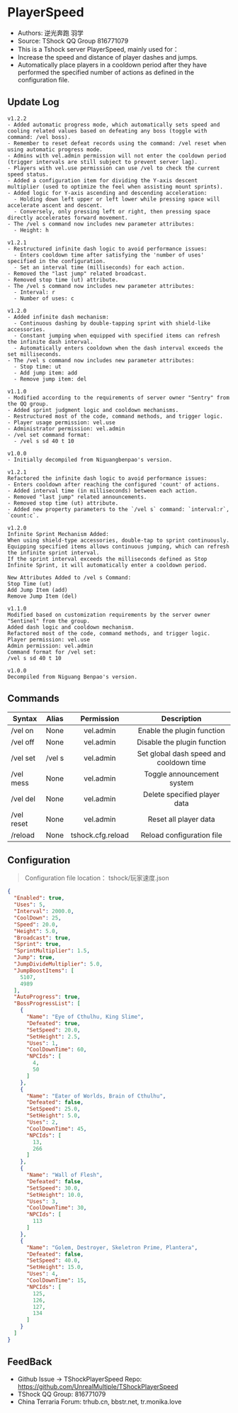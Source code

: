 # PlayerSpeed

- Authors: 逆光奔跑 羽学
- Source: TShock QQ Group 816771079
- This is a Tshock server PlayerSpeed, mainly used for：
- Increase the speed and distance of player dashes and jumps.
- Automatically place players in a cooldown period after they have performed the specified number of actions as defined in the configuration file.

## Update Log

```
v1.2.2
- Added automatic progress mode, which automatically sets speed and cooling related values based on defeating any boss (toggle with command: /vel boss).
- Remember to reset defeat records using the command: /vel reset when using automatic progress mode.
- Admins with vel.admin permission will not enter the cooldown period (trigger intervals are still subject to prevent server lag).
- Players with vel.use permission can use /vel to check the current speed status.
- Added a configuration item for dividing the Y-axis descent multiplier (used to optimize the feel when assisting mount sprints).
- Added logic for Y-axis ascending and descending acceleration:
  - Holding down left upper or left lower while pressing space will accelerate ascent and descent.
  - Conversely, only pressing left or right, then pressing space directly accelerates forward movement.
- The /vel s command now includes new parameter attributes:
  - Height: h

v1.2.1
- Restructured infinite dash logic to avoid performance issues:
  - Enters cooldown time after satisfying the 'number of uses' specified in the configuration.
  - Set an interval time (milliseconds) for each action.
- Removed the "last jump" related broadcast.
- Removed stop time (ut) attribute.
- The /vel s command now includes new parameter attributes:
  - Interval: r
  - Number of uses: c

v1.2.0
- Added infinite dash mechanism:
  - Continuous dashing by double-tapping sprint with shield-like accessories.
  - Constant jumping when equipped with specified items can refresh the infinite dash interval.
  - Automatically enters cooldown when the dash interval exceeds the set milliseconds.
- The /vel s command now includes new parameter attributes:
  - Stop time: ut
  - Add jump item: add
  - Remove jump item: del

v1.1.0
- Modified according to the requirements of server owner "Sentry" from the QQ group.
- Added sprint judgment logic and cooldown mechanisms.
- Restructured most of the code, command methods, and trigger logic.
- Player usage permission: vel.use
- Administrator permission: vel.admin
- /vel set command format:
  - /vel s sd 40 t 10

v1.0.0
- Initially decompiled from Niguangbenpao's version.

v1.2.1
Refactored the infinite dash logic to avoid performance issues:
- Enters cooldown after reaching the configured 'count' of actions.
- Added interval time (in milliseconds) between each action.
- Removed "last jump" related announcements.
- Removed stop time (ut) attribute.
- Added new property parameters to the `/vel s` command: `interval:r`, `count:c`.

v1.2.0
Infinite Sprint Mechanism Added:
When using shield-type accessories, double-tap to sprint continuously.
Equipping specified items allows continuous jumping, which can refresh the infinite sprint interval.
If the sprint interval exceeds the milliseconds defined as Stop Infinite Sprint, it will automatically enter a cooldown period.

New Attributes Added to /vel s Command:
Stop Time (ut)
Add Jump Item (add)
Remove Jump Item (del)

v1.1.0
Modified based on customization requirements by the server owner "Sentinel" from the group.
Added dash logic and cooldown mechanism.
Refactored most of the code, command methods, and trigger logic.
Player permission: vel.use
Admin permission: vel.admin
Command format for /vel set:
/vel s sd 40 t 10

v1.0.0
Decompiled from Niguang Benpao's version.
```

## Commands

| Syntax                             | Alias  |       Permission       |                   Description                   |
| -------------------------------- | :---: | :--------------: | :--------------------------------------: |
| /vel on                          | None  | vel.admin    | Enable the plugin function           |
| /vel off                         | None  | vel.admin    | Disable the plugin function          |
| /vel set                         | /vel s| vel.admin    | Set global dash speed and cooldown time |
| /vel mess                        | None  | vel.admin    | Toggle announcement system            |
| /vel del                         | None  | vel.admin    | Delete specified player data          |
| /vel reset                       | None  | vel.admin    | Reset all player data                 |
| /reload                          | None  | tshock.cfg.reload | Reload configuration file |

## Configuration
> Configuration file location： tshock/玩家速度.json
```json
{
  "Enabled": true,
  "Uses": 5,
  "Interval": 2000.0,
  "CoolDown": 25,
  "Speed": 20.0,
  "Height": 5.0,
  "Broadcast": true,
  "Sprint": true,
  "SprintMultiplier": 1.5,
  "Jump": true,
  "JumpDivideMultiplier": 5.0,
  "JumpBoostItems": [
    5107,
    4989
  ],
  "AutoProgress": true,
  "BossProgressList": [
    {
      "Name": "Eye of Cthulhu, King Slime",
      "Defeated": true,
      "SetSpeed": 20.0,
      "SetHeight": 2.5,
      "Uses": 1,
      "CoolDownTime": 60,
      "NPCIds": [
        4,
        50
      ]
    },
    {
      "Name": "Eater of Worlds, Brain of Cthulhu",
      "Defeated": false,
      "SetSpeed": 25.0,
      "SetHeight": 5.0,
      "Uses": 2,
      "CoolDownTime": 45,
      "NPCIds": [
        13,
        266
      ]
    },
    {
      "Name": "Wall of Flesh",
      "Defeated": false,
      "SetSpeed": 30.0,
      "SetHeight": 10.0,
      "Uses": 3,
      "CoolDownTime": 30,
      "NPCIds": [
        113
      ]
    },
    {
      "Name": "Golem, Destroyer, Skeletron Prime, Plantera",
      "Defeated": false,
      "SetSpeed": 40.0,
      "SetHeight": 15.0,
      "Uses": 4,
      "CoolDownTime": 15,
      "NPCIds": [
        125,
        126,
        127,
        134
      ]
    }
  ]
}
```
## FeedBack
- Github Issue -> TShockPlayerSpeed Repo: https://github.com/UnrealMultiple/TShockPlayerSpeed
- TShock QQ Group: 816771079
- China Terraria Forum: trhub.cn, bbstr.net, tr.monika.love